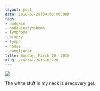 ```yaml
---
layout: post
date: 2016-03-20T04:00:00.000
tags:
- hodgkin
- hodgkinslymphoma
- lymphoma
- biopsy
- lymph
- nodes
- ganglionar
title: Sunday, March 20, 2016
slug: /cancer/2016-03-20
---
```

![](https://64.media.tumblr.com/c607d7ad6d914f5f1654f3ba5bbc856f/tumblr_o5yuh1zIWD1vsn3evo1_1280.jpg)

The white stuff in my neck is a recovery gel.